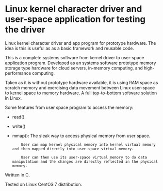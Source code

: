 # Linux kernel character driver and user-space application for testing the driver
Linux kernel character driver and app program for prototype hardware. 
The idea is this is useful as as a basic framework and reusable code.

This is a complete systems software from kernel driver to user-space application program.
Developed as an systems software prototype memory storage type hardware for cloud servers, in-memory computing, 
and high-performance computing.

Taken as it is without prototype hardware available, it is using RAM space as scratch memory
and exercising data movement between Linux user-space to kernel space to memory hardware.
A full top-to-bottom software solution in Linux.

Some features from user space program to access the memory:
- read()
- write()
- mmap(): The sleak way to access physical memory from user space.

          User can map kernel physical memory into kernel virtual memory and then mapped directly into user-space virtual memory.
          
          User can then use its user-space virtual memory to do data manipulation and the changes are directly reflected in the physical memory.

Written in C.

Tested on Linux CentOS 7 distribution.
